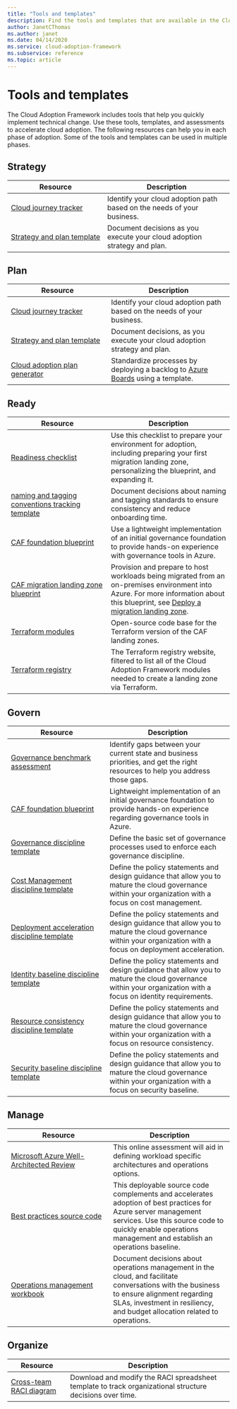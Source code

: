 ```yaml
---
title: "Tools and templates"
description: Find the tools and templates that are available in the Cloud Adoption Framework to help you accelerate your cloud adoption.
author: JanetCThomas
ms.author: janet
ms.date: 04/14/2020
ms.service: cloud-adoption-framework
ms.subservice: reference
ms.topic: article
---
```


<!-- cSpell:ignore Terraform's -->

# Tools and templates

The Cloud Adoption Framework includes tools that help you quickly implement technical change. Use these tools, templates, and assessments to accelerate cloud adoption. The following resources can help you in each phase of adoption. Some of the tools and templates can be used in multiple phases.

## Strategy

| Resource | Description |
|----------|-------------|
| [Cloud journey tracker](https://docs.microsoft.com/assessments/?mode=pre-assessment&id=cloud-journey-tracker) | Identify your cloud adoption path based on the needs of your business. |
| [Strategy&nbsp;and&nbsp;plan&nbsp;template](https://raw.githubusercontent.com/microsoft/CloudAdoptionFramework/master/plan/cloud-adoption-framework-strategy-and-plan-template.docx) | Document decisions as you execute your cloud adoption strategy and plan. |

## Plan

| Resource | Description |
|----------|-------------|
| [Cloud journey tracker](https://docs.microsoft.com/assessments/?mode=pre-assessment&id=cloud-journey-tracker) | Identify your cloud adoption path based on the needs of your business. |
| [Strategy&nbsp;and&nbsp;plan&nbsp;template](https://raw.githubusercontent.com/microsoft/CloudAdoptionFramework/master/plan/cloud-adoption-framework-strategy-and-plan-template.docx) | Document decisions, as you execute your cloud adoption strategy and plan. |
| [Cloud adoption plan generator](../plan/template.md) | Standardize processes by deploying a backlog to [Azure Boards](https://docs.microsoft.com/azure/devops/boards/get-started/what-is-azure-boards) using a template. |

## Ready

| Resource | Description |
|----------|-------------|
| [Readiness checklist](https://raw.githubusercontent.com/Microsoft/CloudAdoptionFramework/master/ready/readiness-checklist.docx) | Use this checklist to prepare your environment for adoption, including preparing your first migration landing zone, personalizing the blueprint, and expanding it. |
| [naming and tagging conventions tracking template](https://raw.githubusercontent.com/microsoft/CloudAdoptionFramework/master/ready/naming-and-tagging-conventions-tracking-template.xlsx) | Document decisions about naming and tagging standards to ensure consistency and reduce onboarding time. |
| [CAF&nbsp;foundation&nbsp;blueprint](https://github.com/Microsoft/CloudAdoptionFramework/tree/master/ready/migration-landing-zone-governance) | Use a lightweight implementation of an initial governance foundation to provide hands-on experience with governance tools in Azure. |
| [CAF migration landing zone blueprint](https://github.com/Microsoft/CloudAdoptionFramework/tree/master/ready/migration-landing-zone) | Provision and prepare to host workloads being migrated from an on-premises environment into Azure. For more information about this blueprint, see [Deploy a migration landing zone](../ready/landing-zone/migrate-landing-zone.md). |
| [Terraform modules](../ready/landing-zone/terraform-landing-zone.md) | Open-source code base for the Terraform version of the CAF landing zones. |
| [Terraform registry](https://registry.terraform.io/search?q=aztfmod) | The Terraform registry website, filtered to list all of the Cloud Adoption Framework modules needed to create a landing zone via Terraform. |

## Govern

| Resource | Description |
|----------|-------------|
| [Governance benchmark assessment](https://cafbaseline.com) | Identify gaps between your current state and business priorities, and get the right resources to help you address those gaps. |
| [CAF&nbsp;foundation&nbsp;blueprint](https://github.com/Microsoft/CloudAdoptionFramework/tree/master/ready/migration-landing-zone-governance) | Lightweight implementation of an initial governance foundation to provide hands-on experience regarding governance tools in Azure. |
| [Governance discipline template](https://raw.githubusercontent.com/microsoft/CloudAdoptionFramework/master/govern/governance-discipline-template.docx) | Define the basic set of governance processes used to enforce each governance discipline. |
| [Cost Management discipline template](https://raw.githubusercontent.com/microsoft/CloudAdoptionFramework/master/govern/cost-management-discipline-template.docx) | Define the policy statements and design guidance that allow you to mature the cloud governance within your organization with a focus on cost management. |
| [Deployment acceleration discipline template](https://raw.githubusercontent.com/microsoft/CloudAdoptionFramework/master/govern/deployment-acceleration-discipline-template.docx) | Define the policy statements and design guidance that allow you to mature the cloud governance within your organization with a focus on deployment acceleration. |
| [Identity baseline discipline template](https://raw.githubusercontent.com/microsoft/CloudAdoptionFramework/master/govern/identity-baseline-discipline-template.docx) | Define the policy statements and design guidance that allow you to mature the cloud governance within your organization with a focus on identity requirements. |
| [Resource consistency discipline template](https://raw.githubusercontent.com/microsoft/CloudAdoptionFramework/master/govern/resource-consistency-discipline-template.docx) | Define the policy statements and design guidance that allow you to mature the cloud governance within your organization with a focus on resource consistency. |
| [Security baseline discipline template](https://raw.githubusercontent.com/microsoft/CloudAdoptionFramework/master/govern/security-baseline-discipline-template.docx) | Define the policy statements and design guidance that allow you to mature the cloud governance within your organization with a focus on security baseline. |

## Manage

| Resource | Description |
|----------|-------------|
| [Microsoft Azure Well-Architected Review](https://docs.microsoft.com/assessments/?id=azure-architecture-review) | This online assessment will aid in defining workload specific architectures and operations options. |
| [Best&nbsp;practices&nbsp;source&nbsp;code](https://github.com/Microsoft/CloudAdoptionFramework/tree/master/manage/Automation-Best-Practices) | This deployable source code complements and accelerates adoption of best practices for Azure server management services. Use this source code to quickly enable operations management and establish an operations baseline. |
| [Operations management workbook](https://raw.githubusercontent.com/Microsoft/CloudAdoptionFramework/master/manage/opsmanagementworkbook.xlsx) | Document decisions about operations management in the cloud, and facilitate conversations with the business to ensure alignment regarding SLAs, investment in resiliency, and budget allocation related to operations. |

## Organize

| Resource | Description |
|----------|-------------|
| [Cross-team RACI diagram](https://raw.githubusercontent.com/microsoft/CloudAdoptionFramework/master/organize/raci-template.xlsx) | Download and modify the RACI spreadsheet template to track organizational structure decisions over time. |
